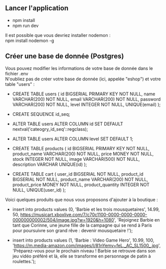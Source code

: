 ## Lancer l'application

- npm install
- npm run dev

Il est possible que vous devriez installer nodemon : <br />
npm install nodemon -g

## Créer une base de donnée (Postgres)

Vous pouvez modifier les informations de votre base de donnée dans le fichier .env <br />
N'oubliez pas de créer votre base de donnée (ici, appelée "eshop") et votre table "users" :

- CREATE TABLE users (
  id BIGSERIAL PRIMARY KEY NOT NULL,
  name VARCHAR(200) NOT NULL,
  email VARCHAR(200) NOT NULL,
  password VARCHAR(200) NOT NULL,
  level INTEGER NOT NULL,
  UNIQUE(email)
  );

- CREATE SEQUENCE id_seq;

- ALTER TABLE users ALTER COLUMN id SET DEFAULT nextval('cateogry_id_seq'::regclass);
- ALTER TABLE users ALTER COLUMN level SET DEFAULT 1;

- CREATE TABLE products (
  id BIGSERIAL PRIMARY KEY NOT NULL,
  product_name VARCHAR(200) NOT NULL,
  price MONEY NOT NULL,
  stock INTEGER NOT NULL,
  image VARCHAR(500) NOT NULL,
  description VARCHAR
  UNIQUE(id)
  );

- CREATE TABLE cart (
  user_id BIGSERIAL NOT NULL,
  product_id BIGSERIAL NOT NULL,
  product_name VARCHAR(200) NOT NULL,
  product_price MONEY NOT NULL,
  product_quantity INTEGER NOT NULL,
  UNIQUE(user_id)
  );

Voici quelques produits que nous vous proposons d'ajouter à la boutique :

- insert into products values (0, 'Barbie et les trois mousquetaires', 14.99, 50, https://musicart.xboxlive.com/7/c70c1100-0000-0000-0000-000000000002/504/image.jpg?w=1920&h=1080', 'Rejoignez Barbie en tant que Corinne, une jeune fille de la campagne qui se rend à Paris pour poursuivre son grand rêve : devenir mousquetaire !');

- insert into products values (1, 'Barbie : Video Game Hero', 10.99, 100, 'https://m.media-amazon.com/images/I/81nYemv+feL._AC_SL1500_.jpg', 'Préparez-vous pour le prochain niveau ! Barbie se retrouve dans son jeu vidéo préféré et là, elle se transforme en personnage de patin à roulettes.');
